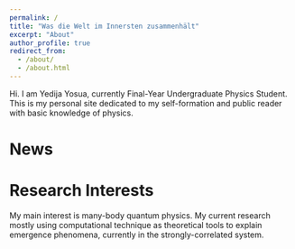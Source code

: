 ```yaml
---
permalink: /
title: "Was die Welt im Innersten zusammenhält"
excerpt: "About"
author_profile: true
redirect_from: 
  - /about/
  - /about.html
---
```


Hi. I am Yedija Yosua, currently Final-Year Undergraduate Physics Student. This is my personal site dedicated to my self-formation and public reader with basic knowledge of physics.

News
======
 

Research Interests
======
My main interest is many-body quantum physics. My current research mostly using computational technique as theoretical tools to explain emergence phenomena, currently in the strongly-correlated system.
